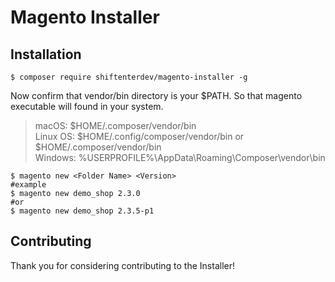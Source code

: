 # Magento Installer


## Installation
```shell script
$ composer require shiftenterdev/magento-installer -g
```
Now confirm that vendor/bin directory is your $PATH. So that magento executable will found in your system.

> macOS: $HOME/.composer/vendor/bin \
> Linux OS: $HOME/.config/composer/vendor/bin or $HOME/.composer/vendor/bin \
> Windows: %USERPROFILE%\AppData\Roaming\Composer\vendor\bin 

```shell script
$ magento new <Folder Name> <Version>
#example
$ magento new demo_shop 2.3.0
#or
$ magento new demo_shop 2.3.5-p1
```


## Contributing

Thank you for considering contributing to the Installer!